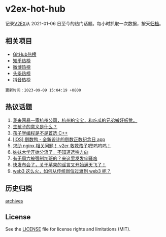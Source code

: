 # v2ex-hot-hub

 记录[V2EX](https://www.v2ex.com/)从 2021-01-06 日至今的热门话题。每小时抓取一次数据，按天[归档](archives)。
 
 ## 相关项目

- [GitHub热榜](https://github.com/snaildev/github-hot-hub)
- [知乎热榜](https://github.com/snaildev/zhihu-hot-hub)
- [微博热榜](https://github.com/snaildev/weibo-hot-hub)
- [头条热榜](https://github.com/snaildev/toutiao-hot-hub)
- [抖音热榜](https://github.com/snaildev/douyin-hot-hub)


 `更新时间：2023-09-09 15:04:19 +0800`

## 热议话题

1. [我来网暴一家杭州公司，杭州的宝宝，和吃瓜的兄弟搬好板凳。](https://www.v2ex.com/t/972102)
1. [生孩子的意义是什么？](https://www.v2ex.com/t/972200)
1. [孩子学编程是不是首选 C++](https://www.v2ex.com/t/972165)
1. [[iOS] 倒数鸭 - 全新设计的倒数正数纪念日 app](https://www.v2ex.com/t/972076)
1. [求助 nginx 相关问题！ v2er 救救孩子吧!呜呜呜！](https://www.v2ex.com/t/972086)
1. [妹妹大学开始分流了，不知道选啥方向](https://www.v2ex.com/t/972129)
1. [有无周六被强制加班的？来这里发发牢骚咯](https://www.v2ex.com/t/972193)
1. [快发布会了，关于苹果的谣言又开始满天飞了！](https://www.v2ex.com/t/972227)
1. [web3 这么火，如何从传统岗位过渡到 web3 呢？](https://www.v2ex.com/t/972096)

## 历史归档

[archives](archives)

## License

See the [LICENSE](LICENSE) file for license rights and limitations (MIT).
